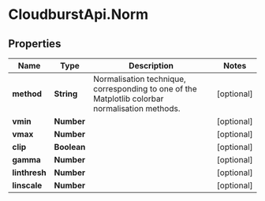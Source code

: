 # CloudburstApi.Norm

## Properties
Name | Type | Description | Notes
------------ | ------------- | ------------- | -------------
**method** | **String** | Normalisation technique, corresponding to one of the Matplotlib colorbar normalisation methods. | [optional] 
**vmin** | **Number** |  | [optional] 
**vmax** | **Number** |  | [optional] 
**clip** | **Boolean** |  | [optional] 
**gamma** | **Number** |  | [optional] 
**linthresh** | **Number** |  | [optional] 
**linscale** | **Number** |  | [optional] 


